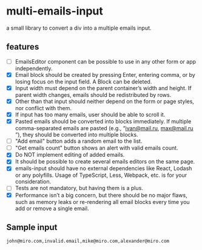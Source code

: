 # multi-emails-input

a small library to convert a div into a multiple emails input.

## features
- [ ] EmailsEditor component can be possible to use in any other form or app independently.
- [x] Email block should be created by pressing Enter, entering comma, or by losing focus on the input field. A Block can be deleted.
- [x] Input width must depend on the parent container’s width and height. If parent width changes, emails should be redistributed by rows.
- [x] Other than that input should neither depend on the form or page styles, nor conflict with them.
- [x] If input has too many emails, user should be able to scroll it.
- [x] Pasted emails should be converted into blocks immediately. If multiple comma-separated emails are pasted (e.g., “​ivan@mail.ru​, ​max@mail.ru​”), they should be converted into multiple blocks.
- [ ] "​Add email​" button adds a random email to the list.
- [ ] "​Get emails count​" button shows an alert with valid emails count.
- [x] Do NOT implement editing of added emails.
- [x] It should be possible to create several emails editors on the same page.
- [x] emails-input​ should have no external dependencies like React, Lodash or any polyfills. Usage of TypeScript, Less, Webpack, etc. is for your consideration.
- [ ] Tests are not mandatory, but having them is a plus.
- [x] Performance isn’t a big concern, but there should be no major flaws, such as memory leaks or re-rendering all email blocks every time you add or remove a single email.

## Sample input 
```sh
john@miro.com,invalid.email,mike@miro.com,alexander@miro.com
```

